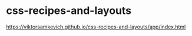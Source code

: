 # css-recipes-and-layouts

https://viktorsamkevich.github.io/css-recipes-and-layouts/app/index.html
